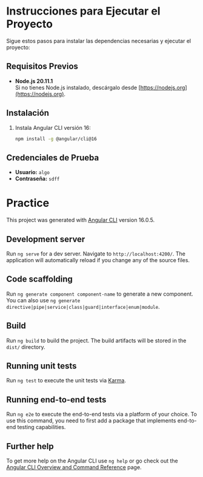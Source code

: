 # Instrucciones para Ejecutar el Proyecto

Sigue estos pasos para instalar las dependencias necesarias y ejecutar el proyecto:

## Requisitos Previos

- **Node.js 20.11.1**  
  Si no tienes Node.js instalado, descárgalo desde [https://nodejs.org](https://nodejs.org).

## Instalación

1. Instala Angular CLI versión 16:
   ```bash
   npm install -g @angular/cli@16

## Credenciales de Prueba

- **Usuario:** `algo`  
- **Contraseña:** `sdff`


# Practice

This project was generated with [Angular CLI](https://github.com/angular/angular-cli) version 16.0.5.

## Development server

Run `ng serve` for a dev server. Navigate to `http://localhost:4200/`. The application will automatically reload if you change any of the source files.

## Code scaffolding

Run `ng generate component component-name` to generate a new component. You can also use `ng generate directive|pipe|service|class|guard|interface|enum|module`.

## Build

Run `ng build` to build the project. The build artifacts will be stored in the `dist/` directory.

## Running unit tests

Run `ng test` to execute the unit tests via [Karma](https://karma-runner.github.io).

## Running end-to-end tests

Run `ng e2e` to execute the end-to-end tests via a platform of your choice. To use this command, you need to first add a package that implements end-to-end testing capabilities.

## Further help

To get more help on the Angular CLI use `ng help` or go check out the [Angular CLI Overview and Command Reference](https://angular.io/cli) page.
